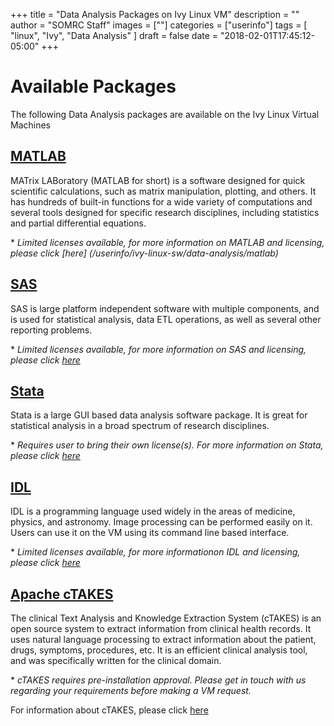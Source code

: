 +++
title = "Data Analysis Packages on Ivy Linux VM"
description = ""
author = "SOMRC Staff"
images = [""]
categories = ["userinfo"]
tags = [
    "linux", 
    "Ivy",
    "Data Analysis"
]
draft = false
date = "2018-02-01T17:45:12-05:00"
+++
# Available Packages
The following Data Analysis packages are available on the Ivy Linux Virtual Machines

## [MATLAB](/userinfo/ivy-linux-sw/data-analysis/matlab)

MATrix LABoratory (MATLAB for short) is a software designed for quick scientific calculations, such as matrix manipulation, plotting, and others.
It has hundreds of built-in functions for a wide variety of computations and several tools designed for specific 
research disciplines, including statistics and partial differential equations.

&#42; *Limited licenses available, for more information on MATLAB and licensing, please click [here] (/userinfo/ivy-linux-sw/data-analysis/matlab)*


## [SAS](/userinfo/ivy-linux-sw/data-analysis/sas)

SAS is large platform independent software with multiple components, and is used for statistical analysis, data ETL operations, as well as several other
reporting problems. 

&#42; *Limited licenses available, for more information on SAS and licensing, please click [here](/userinfo/ivy-linux-sw/data-analysis/sas)*


## [Stata](/userinfo/ivy-linux-sw/data-analysis/stata)

Stata is a large GUI based data analysis software package. It is great for statistical analysis in a broad spectrum of research disciplines. 

&#42; *Requires user to bring their own license(s). For more information on Stata, please click [here](/userinfo/ivy-linux-sw/data-analysis/stata)*

## [IDL](/userinfo/ivy-linux-sw/data-analysis/idl)

IDL is a programming language used widely in the areas of medicine, physics, and astronomy. Image processing can be performed easily on it. 
Users can use it on the VM using its command line based
interface. 

&#42; *Limited licenses available, for more informationon IDL and licensing, please click [here](/userinfo/ivy-linux-sw/data-analysis/idl)*

## [Apache cTAKES](/userinfo/ivy-linux-sw/data-analysis/ctakes)

The clinical Text Analysis and Knowledge Extraction System (cTAKES) is an open source system to extract information from clinical health records. 
It uses natural language processing to extract information about the patient, drugs, symptoms, procedures, etc. It is an efficient clinical analysis
tool, and was specifically written for the clinical domain. 

&#42; *cTAKES requires pre-installation approval. Please get in touch with us regarding your requirements before making a VM request.*

For information about cTAKES, please click [here](/userinfo/ivy-linux-sw/data-analysis/ctakes)  
 